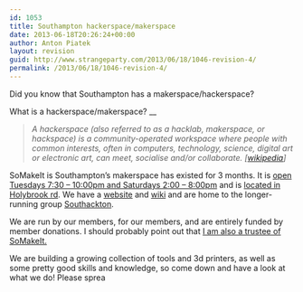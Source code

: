 ```yaml
---
id: 1053
title: Southampton hackerspace/makerspace
date: 2013-06-18T20:26:24+00:00
author: Anton Piatek
layout: revision
guid: http://www.strangeparty.com/2013/06/18/1046-revision-4/
permalink: /2013/06/18/1046-revision-4/
---
```

Did you know that Southampton has a makerspace/hackerspace?

What is a hackerspace/makerspace? __

> _A hackerspace (also referred to as a hacklab, makerspace, or hackspace) is a community-operated workspace where people with common interests, often in computers, technology, science, digital art or electronic art, can meet, socialise and/or collaborate. [[wikipedia](https://en.wikipedia.org/wiki/Hackerspace)]_

SoMakeIt is Southampton&#8217;s makerspace has existed for 3 months. It is [open Tuesdays 7:30 &#8211; 10:00pm and Saturdays 2:00 &#8211; 8:00pm](http://www.somakeit.org.uk/contact/) and is [located in Holybrook rd](http://www.somakeit.org.uk/contact/). We have a [website](http://www.somakeit.org.uk/) and [wiki](https://wiki.somakeit.org.uk/wiki/Main_Page) and are home to the longer-running group [Southackton](http://southackton.org.uk/).

We are run by our members, for our members, and are entirely funded by member donations. I should probably point out that [I am also a trustee of SoMakeIt.](http://www.somakeit.org.uk/trustees/)

We are building a growing collection of tools and 3d printers, as well as some pretty good skills and knowledge, so come down and have a look at what we do! Please sprea